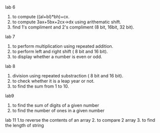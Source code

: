
lab 6
1. to compute ((al+bl)*bh)+cx.
2. to compute 3ax+5bx+2cx->dx using arithematic shift.
3. find 1's compliment and 2's compliment (8 bit, 16bit, 32 bit).

lab 7
1. to perform multiplication using repeated addition.
2. to perform left and right shift ( 8 bit and 16 bit).
3. to display whether a number is even or odd.

lab 8 
1. division using repeated substraction ( 8 bit and 16 bit).
2. to check whether it is a leap year or not.
3. to find the sum from 1 to 10.

lab9
1. to find the sum of digits of a given number
2. to find the number of ones in a given number

lab 11
1.to reverse the contents of an array
2. to compare 2 array
3. to find the length of string

